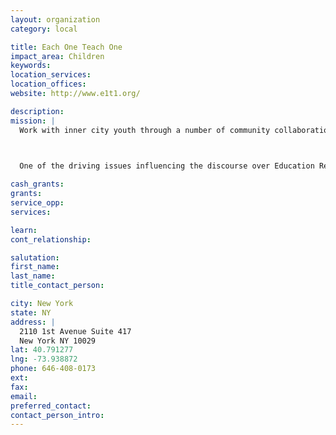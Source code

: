 ```yaml
---
layout: organization
category: local

title: Each One Teach One
impact_area: Children
keywords: 
location_services: 
location_offices: 
website: http://www.e1t1.org/

description: 
mission: |
  Work with inner city youth through a number of community collaborations, to improve their academic performance in mathematics, science and technology, in order to insure higher levels of Access, Achievement and Success in the most prestigious colleges and universities throughout our country.

  

  One of the driving issues influencing the discourse over Education Reform is the much reported concern regarding the apparent academic achievement gap between students who reside in low-income and often minority communities, and their more affluent counterparts, in middle and upper income communities.

cash_grants: 
grants: 
service_opp: 
services: 

learn: 
cont_relationship: 

salutation: 
first_name: 
last_name: 
title_contact_person: 

city: New York
state: NY
address: |
  2110 1st Avenue Suite 417    
  New York NY 10029
lat: 40.791277
lng: -73.938872
phone: 646-408-0173
ext: 
fax: 
email: 
preferred_contact: 
contact_person_intro: 
---
```

